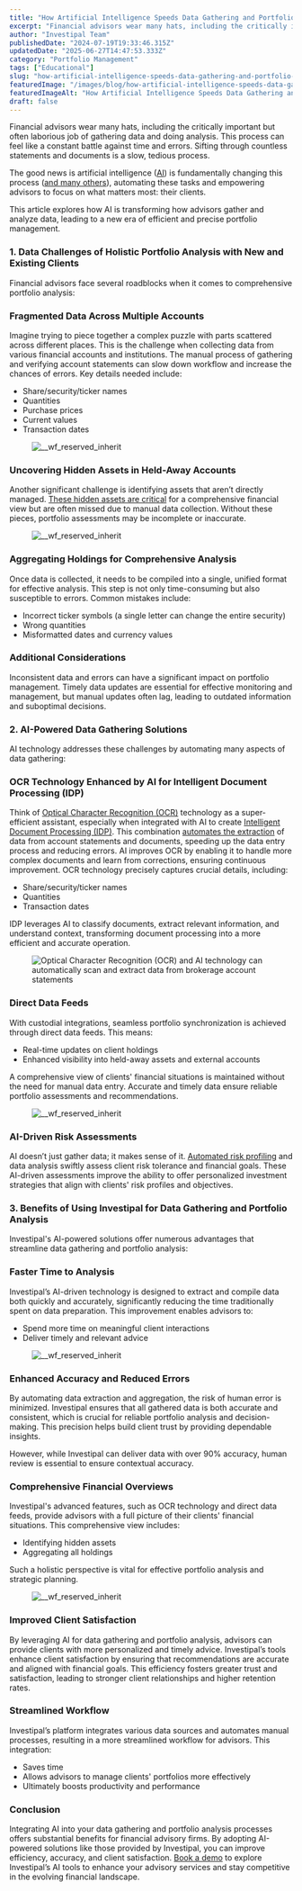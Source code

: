 ```yaml
---
title: "How Artificial Intelligence Speeds Data Gathering and Portfolio Analysis for Financial Advisory Firms"
excerpt: "Financial advisors wear many hats, including the critically important but often laborious job of gathering data and doing analysis."
author: "Investipal Team"
publishedDate: "2024-07-19T19:33:46.315Z"
updatedDate: "2025-06-27T14:47:53.333Z"
category: "Portfolio Management"
tags: ["Educational"]
slug: "how-artificial-intelligence-speeds-data-gathering-and-portfolio-analysis-for-financial-advisory-firms"
featuredImage: "/images/blog/how-artificial-intelligence-speeds-data-gathering-and-portfolio-analysis-for-financial-advisory-firms__hero.png"
featuredImageAlt: "How Artificial Intelligence Speeds Data Gathering and Portfolio Analysis for Financial Advisory Firms"
draft: false
---
```

<p id="">Financial advisors wear many hats, including the critically important but often laborious job of gathering data and doing analysis. This process can feel like a constant battle against time and errors. Sifting through countless statements and documents is a slow, tedious process.</p><p id="">The good news is artificial intelligence (<a href="/blog/tag/ai">AI</a>) is fundamentally changing this process (<a rel="noopener noreferrer" target="_blank" href="https://www.sphereinc.com/blogs/optimizing-wealth-management/" id="">and many others</a>), automating these tasks and empowering advisors to focus on what matters most: their clients.</p><p id="">This article explores how AI is transforming how advisors gather and analyze data, leading to a new era of efficient and precise portfolio management.</p><h3 id="">1. Data Challenges of Holistic Portfolio Analysis with New and Existing Clients</h3><p id="">Financial advisors face several roadblocks when it comes to comprehensive portfolio analysis:</p><h3 id="">Fragmented Data Across Multiple Accounts</h3><p id="">Imagine trying to piece together a complex puzzle with parts scattered across different places. This is the challenge when collecting data from various financial accounts and institutions. The manual process of gathering and verifying account statements can slow down workflow and increase the chances of errors. Key details needed include:</p><ul id=""><li id="">Share/security/ticker names</li><li id="">Quantities</li><li id="">Purchase prices</li><li id="">Current values</li><li id="">Transaction dates</li></ul><figure class="w-richtext-figure-type-image w-richtext-align-fullwidth" style="max-width:2240px" data-rt-type="image" data-rt-align="fullwidth" data-rt-max-width="2240px"><div><img src="/images/blog/how-artificial-intelligence-speeds-data-__66e2025816f03697097a205c_669abdf1884cb9fcf66ddfea_.png" loading="lazy" alt="__wf_reserved_inherit"></div></figure><h3 id="">Uncovering Hidden Assets in Held-Away Accounts</h3><p id="">Another significant challenge is identifying assets that aren’t directly managed. <a rel="noopener noreferrer" target="_blank" href="https://www.thinkadvisor.com/2023/03/08/why-advisors-shouldnt-ignore-clients-held-away-cash/" id="">These hidden assets are critical</a> for a comprehensive financial view but are often missed due to manual data collection. Without these pieces, portfolio assessments may be incomplete or inaccurate.</p><figure class="w-richtext-figure-type-image w-richtext-align-fullwidth" style="max-width:2240px" data-rt-type="image" data-rt-align="fullwidth" data-rt-max-width="2240px"><div><img src="/images/blog/how-artificial-intelligence-speeds-data-__66e2025816f03697097a2062_669abdfabe66fff23b127002_.png" loading="lazy" alt="__wf_reserved_inherit"></div></figure><h3 id="">Aggregating Holdings for Comprehensive Analysis</h3><p id="">Once data is collected, it needs to be compiled into a single, unified format for effective analysis. This step is not only time-consuming but also susceptible to errors. Common mistakes include:</p><ul id=""><li id="">Incorrect ticker symbols (a single letter can change the entire security)</li><li id="">Wrong quantities</li><li id="">Misformatted dates and currency values</li></ul><h3 id="">Additional Considerations</h3><p id="">Inconsistent data and errors can have a significant impact on portfolio management. Timely data updates are essential for effective monitoring and management, but manual updates often lag, leading to outdated information and suboptimal decisions.</p><h3 id="">2. AI-Powered Data Gathering Solutions</h3><p id="">AI technology addresses these challenges by automating many aspects of data gathering:</p><h3 id="">OCR Technology Enhanced by AI for Intelligent Document Processing (IDP)</h3><p id="">Think of <a rel="noopener noreferrer" target="_blank" href="https://aws.amazon.com/what-is/ocr/" id="">Optical Character Recognition (OCR)</a> technology as a super-efficient assistant, especially when integrated with AI to create <a rel="noopener noreferrer" target="_blank" href="https://www.abbyy.com/blog/ocr-vs-idp/" id="">Intelligent Document Processing (IDP)</a>. This combination <a href="/blog/using-ocr-technology-to-automate-account-statement-scanning-for-financial-advisors">automates the extraction</a> of data from account statements and documents, speeding up the data entry process and reducing errors. AI improves OCR by enabling it to handle more complex documents and learn from corrections, ensuring continuous improvement. OCR technology precisely captures crucial details, including:</p><ul id=""><li id="">Share/security/ticker names</li><li id="">Quantities</li><li id="">Transaction dates</li></ul><p id="">IDP leverages AI to classify documents, extract relevant information, and understand context, transforming document processing into a more efficient and accurate operation.</p><figure class="w-richtext-figure-type-image w-richtext-align-fullwidth" style="max-width:2240px" data-rt-type="image" data-rt-align="fullwidth" data-rt-max-width="2240px"><div><img src="/images/blog/how-artificial-intelligence-speeds-data-__66e2025916f03697097a2075_669abe1538a321346b26e574_.png" loading="lazy" alt="Optical Character Recognition (OCR) and AI technology can automatically scan and extract data from brokerage account statements"></div></figure><h3 id="">Direct Data Feeds</h3><p id="">With custodial integrations, seamless portfolio synchronization is achieved through direct data feeds. This means:</p><ul id=""><li id="">Real-time updates on client holdings</li><li id="">Enhanced visibility into held-away assets and external accounts</li></ul><p id="">A comprehensive view of clients' financial situations is maintained without the need for manual data entry. Accurate and timely data ensure reliable portfolio assessments and recommendations.</p><figure class="w-richtext-figure-type-image w-richtext-align-fullwidth" style="max-width:2240px" data-rt-type="image" data-rt-align="fullwidth" data-rt-max-width="2240px"><div><img src="/images/blog/how-artificial-intelligence-speeds-data-__66e2025816f03697097a2059_669abe4aeb9cec77dc66aa95_.png" loading="lazy" alt="__wf_reserved_inherit"></div></figure><h3 id="">AI-Driven Risk Assessments</h3><p id="">AI doesn’t just gather data; it makes sense of it. <a href="/blog/improving-risk-tolerance-questionnaires-for-better-financial-planning">Automated risk profiling</a> and data analysis swiftly assess client risk tolerance and financial goals. These AI-driven assessments improve the ability to offer personalized investment strategies that align with clients' risk profiles and objectives.</p><h3 id="">3. Benefits of Using Investipal for Data Gathering and Portfolio Analysis</h3><p id="">Investipal's AI-powered solutions offer numerous advantages that streamline data gathering and portfolio analysis:</p><h3 id="">Faster Time to Analysis</h3><p id="">Investipal’s AI-driven technology is designed to extract and compile data both quickly and accurately, significantly reducing the time traditionally spent on data preparation. This improvement enables advisors to:</p><ul id=""><li>Spend more time on meaningful client interactions</li><li>Deliver timely and relevant advice</li></ul><figure class="w-richtext-figure-type-image w-richtext-align-fullwidth" style="max-width:2240px" data-rt-type="image" data-rt-align="fullwidth" data-rt-max-width="2240px"><div><img src="/images/blog/how-artificial-intelligence-speeds-data-__66e2025916f03697097a2078_669abe55092074a730d7b00c_.png" loading="lazy" alt="__wf_reserved_inherit"></div></figure><h3 id="">Enhanced Accuracy and Reduced Errors</h3><p id="">By automating data extraction and aggregation, the risk of human error is minimized. Investipal ensures that all gathered data is both accurate and consistent, which is crucial for reliable portfolio analysis and decision-making. This precision helps build client trust by providing dependable insights.</p><p id="">However, while Investipal can deliver data with over 90% accuracy, human review is essential to ensure contextual accuracy.</p><h3 id="">Comprehensive Financial Overviews</h3><p id="">Investipal's advanced features, such as OCR technology and direct data feeds, provide advisors with a full picture of their clients' financial situations. This comprehensive view includes:</p><ul id=""><li id="">Identifying hidden assets</li><li id="">Aggregating all holdings</li></ul><p id="">Such a holistic perspective is vital for effective portfolio analysis and strategic planning.</p><figure class="w-richtext-figure-type-image w-richtext-align-fullwidth" style="max-width:2240px" data-rt-type="image" data-rt-align="fullwidth" data-rt-max-width="2240px"><div><img src="/images/blog/how-artificial-intelligence-speeds-data-__66e2025916f03697097a206b_669abe618cd796039c3d6735_.png" loading="lazy" alt="__wf_reserved_inherit"></div></figure><h3 id="">Improved Client Satisfaction</h3><p id="">By leveraging AI for data gathering and portfolio analysis, advisors can provide clients with more personalized and timely advice. Investipal’s tools enhance client satisfaction by ensuring that recommendations are accurate and aligned with financial goals. This efficiency fosters greater trust and satisfaction, leading to stronger client relationships and higher retention rates.</p><h3 id="">Streamlined Workflow</h3><p id="">Investipal’s platform integrates various data sources and automates manual processes, resulting in a more streamlined workflow for advisors. This integration:</p><ul id=""><li id="">Saves time</li><li id="">Allows advisors to manage clients' portfolios more effectively</li><li id="">Ultimately boosts productivity and performance</li></ul><h3 id="">Conclusion</h3><p id="">Integrating AI into your data gathering and portfolio analysis processes offers substantial benefits for financial advisory firms. By adopting AI-powered solutions like those provided by Investipal, you can improve efficiency, accuracy, and client satisfaction. <a href="/book-a-demo">Book a demo</a> to explore Investipal’s AI tools to enhance your advisory services and stay competitive in the evolving financial landscape.</p>